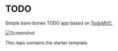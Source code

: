 # TODO

Simple bare-bones TODO app based on [TodoMVC](http://todomvc.com/).

![Screenshot](https://raw.githubusercontent.com/HackYourFutureBelgium/todo-app/master/.github/screenshot.png)

This repo contains the starter template.
